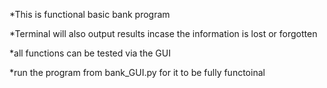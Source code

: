 *This is functional basic bank program 

*Terminal will also output results incase the information is lost or forgotten

*all functions can be tested via the GUI

*run the program from bank_GUI.py for it to be fully functoinal
